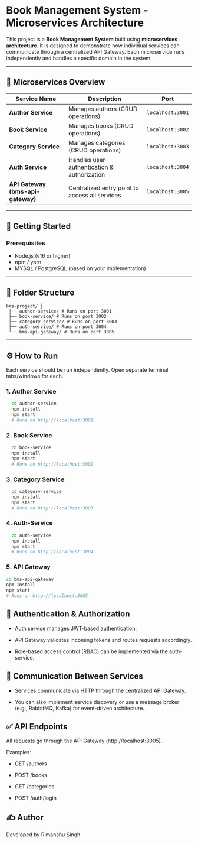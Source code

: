 # Book Management System - Microservices Architecture

This project is a **Book Management System** built using **microservices architecture**. It is designed to demonstrate how individual services can communicate through a centralized API Gateway. Each microservice runs independently and handles a specific domain in the system.

---

## 🧩 Microservices Overview

| Service Name      | Description                               | Port           |
|-------------------|-------------------------------------------|----------------|
| **Author Service** | Manages authors (CRUD operations)         | `localhost:3001` |
| **Book Service**   | Manages books (CRUD operations)           | `localhost:3002` |
| **Category Service** | Manages categories (CRUD operations)    | `localhost:3003` |
| **Auth Service**   | Handles user authentication & authorization | `localhost:3004` |
| **API Gateway (bms-api-gateway)** | Centralized entry point to access all services | `localhost:3005` |

---

## 🚀 Getting Started

### Prerequisites

- Node.js (v16 or higher)
- npm / yarn
- MYSQL / PostgreSQL (based on your implementation)

---

## 📁 Folder Structure

```
bms-project/ │
 ├── author-service/ # Runs on port 3001
 ├── book-service/ # Runs on port 3002
 ├── category-service/ # Runs on port 3003
 ├── auth-service/ # Runs on port 3004
 └── bms-api-gateway/ # Runs on port 3005
```


---

## ⚙️ How to Run

Each service should be run independently. Open separate terminal tabs/windows for each.

### 1. Author Service
```bash
  cd author-service
  npm install
  npm start
  # Runs on http://localhost:3001
```
### 2. Book Service
```bash
  cd book-service
  npm install
  npm start
  # Runs on http://localhost:3002
```
### 3. Category Service
```bash
  cd category-service
  npm install
  npm start
  # Runs on http://localhost:3003
```
### 4. Auth-Service
```bash
  cd auth-service
  npm install
  npm start
  # Runs on http://localhost:3004
```
### 5. API Gateway
  ```bash
  cd bms-api-gateway
  npm install
  npm start
  # Runs on http://localhost:3005
```
## 🔐 Authentication & Authorization
- Auth service manages JWT-based authentication.

- API Gateway validates incoming tokens and routes requests accordingly.

- Role-based access control (RBAC) can be implemented via the auth-service.

## 📡 Communication Between Services

- Services communicate via HTTP through the centralized API Gateway.

- You can also implement service discovery or use a message broker (e.g., RabbitMQ, Kafka) for event-driven architecture.

## ✅ API Endpoints
All requests go through the API Gateway (http://localhost:3005).

Examples:

- GET /authors

- POST /books

- GET /categories

- POST /auth/login

## ✍️ Author

Developed by Rimanshu Singh
